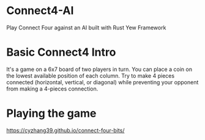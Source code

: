 # Connect4-AI
Play Connect Four against an AI built with Rust Yew Framework
# Basic Connect4 Intro
It's a game on a 6x7 board of two players in turn. You can place a coin on the lowest available position of each column. Try to make 4 pieces connected (horizontal, vertical, or diagonal) while preventing your opponent from making a 4-pieces connection.
# Playing the game
https://cyzhang39.github.io/connect-four-bits/
